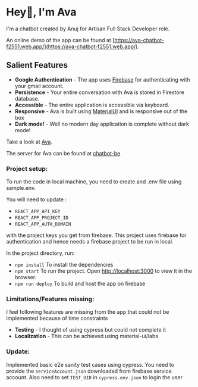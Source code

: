 # Hey👋, I'm Ava

I'm a chatbot created by Anuj for Artisan Full Stack Developer role.

An online demo of the app can be found at [https://ava-chatbot-f2551.web.app/](https://ava-chatbot-f2551.web.app/).

## Salient Features

* **Google Authentication** - The app uses [Firebase](https://firebase.google.com/) for authenticating with your gmail
  account.
* **Persistence** - Your entire conversation with Ava is stored in Firestore database.
* **Accessible** - The entire application is accessible via keyboard.
* **Responsive** - Ava is built using [MaterialUI](https://mui.com/material-ui) and is responsive out of the box
* **Dark mode!** - Well no modern day application is complete without dark mode!

Take a look at [Ava](https://ava-chatbot-f2551.web.app/).

The server for Ava can be found at [chatbot-be](https://github.com/anujdecoder/chatbot-be)

### Project setup:

To run the code in local machine, you need to create and .env file using sample.env.

You will need to update :

* `REACT_APP_API_KEY`
* `REACT_APP_PROJECT_ID`
* `REACT_APP_AUTH_DOMAIN`

with the project keys you get from firebase. This project uses firebase for authentication and hence needs a firebase
project to be run in local.

In the project directory, run:

* `npm install` To install the dependencies
* `npm start` To run the project. Open [http://localhost:3000](http://localhost:3000) to view it in the browser.
* `npm run deploy` To build and host the app on firebase

### Limitations/Features missing:
I feel following features are missing from the app that could not be implemented because of time constraints

* **Testing**  - I thought of using cypress but could not complete it
* **Localization** - This can be achieved using material-ui/labs 

### Update: 
Implemented basic e2e sanity test cases using cypress. You need to provide the `serviceAccount.json` downloaded from firebase service account. Also need to set `TEST_UID` in `cypress.env.json` to login the user
